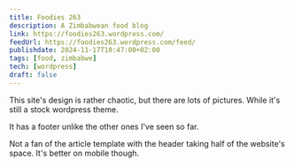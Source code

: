 ```yaml
---
title: Foodies 263
description: A Zimbabwean food blog
link: https://foodies263.wordpress.com/
feedUrl: https://foodies263.wordpress.com/feed/
publishdate: 2024-11-17T10:47:00+02:00
tags: [food, zimbabwe]
tech: [wordpress]
draft: false
---
```


This site's design is rather chaotic, but there are lots of pictures. While it's still a stock wordpress theme.

It has a footer unlike the other ones I've seen so far.

Not a fan of the article template with the header taking half of the website's space. It's better on mobile though.

